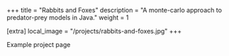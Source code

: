+++
title = "Rabbits and Foxes"
description = "A monte-carlo approach to predator-prey models in Java."
weight = 1

[extra]
local_image = "/projects/rabbits-and-foxes.jpg"
+++

Example project page
